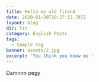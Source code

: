 ```yaml
---
title: Hello my old firend
date: 2020-01-20T10:37:13.797Z
layout: blog
dir: ltr
category: English Posts
tags:
  - Sample Tag
banner: assets/2.jpg
excerpt: 'You think you know me '
---
```

Damnnn pegy
